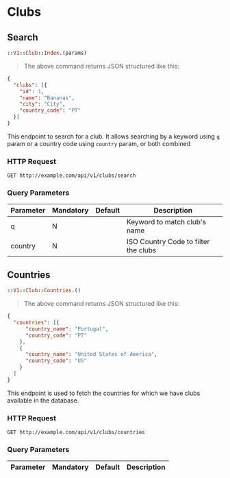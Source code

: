 # Clubs

## Search

```ruby
::V1::Club::Index.(params)
```

> The above command returns JSON structured like this:

```json
{
  "clubs": [{
    "id": 1,
    "name": "Bananas",
    "city": "City",
    "country_code": "PT"
  }]
}

```

This endpoint to search for a club. It allows searching by a keyword using `q` param
or a country code using `country` param, or both combined

### HTTP Request

`GET http://example.com/api/v1/clubs/search`

### Query Parameters

Parameter | Mandatory | Default | Description
--------- | --------- | ------- | -----------
q | N | | Keyword to match club's name
country | N | | ISO Country Code to filter the clubs

## Countries

```ruby
::V1::Club::Countries.()
```

> The above command returns JSON structured like this:

```json
{
  "countries": [{
      "country_name": "Portugal",
      "country_code": "PT"
    },
    {
      "country_name": "United States of America",
      "country_code": "US"
    }
  ]
}
```

This endpoint is used to fetch the countries for which we have clubs available in the
database.

### HTTP Request

`GET http://example.com/api/v1/clubs/countries`

### Query Parameters

Parameter | Mandatory | Default | Description
--------- | --------- | ------- | -----------
